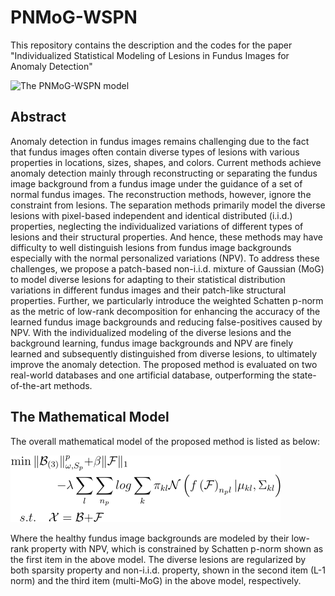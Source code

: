 # PNMoG-WSPN
This repository contains the description and the codes for the paper "Individualized Statistical Modeling of Lesions in Fundus Images for Anomaly Detection"

![The PNMoG-WSPN model](https://github.com/yuchendu/PNMoG-WSPN/blob/main/flowchart.jpg)

## Abstract
Anomaly detection in fundus images remains challenging due to the fact that fundus images often contain diverse types of lesions with various properties in locations, sizes, shapes, and colors. Current methods achieve anomaly detection mainly through reconstructing or separating the fundus image background from a fundus image under the guidance of a set of normal fundus images. The reconstruction methods, however, ignore the constraint from lesions. The separation methods primarily model the diverse lesions with pixel-based independent and identical distributed (i.i.d.) properties, neglecting the individualized variations of different types of lesions and their structural properties. And hence, these methods may have difficulty to well distinguish lesions from fundus image backgrounds especially with the normal personalized variations (NPV). To address these challenges, we propose a patch-based non-i.i.d. mixture of Gaussian (MoG) to model diverse lesions for adapting to their statistical distribution variations in different fundus images and their patch-like structural properties. Further, we particularly introduce the weighted Schatten p-norm as the metric of low-rank decomposition for enhancing the accuracy of the learned fundus image backgrounds and reducing false-positives caused by NPV. With the individualized modeling of the diverse lesions and the background learning, fundus image backgrounds and NPV are finely learned and subsequently distinguished from diverse lesions, to ultimately improve the anomaly detection. The proposed method is evaluated on two real-world databases and one artificial database, outperforming the state-of-the-art methods. 
## The Mathematical Model
The overall mathematical model of the proposed method is listed as below:

![The mathematical model](https://github.com/yuchendu/PNMoG-WSPN/blob/main/equation.png)

Where the healthy fundus image backgrounds are modeled by their low-rank property with NPV, which is constrained by Schatten p-norm shown as the first item in the above model. The diverse lesions are regularized by both sparsity property and non-i.i.d. property, shown in the second item (L-1 norm) and the third item (multi-MoG) in the above model, respectively.
